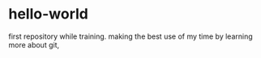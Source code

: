 # hello-world
first repository while training. 
making the best use of my time by learning more about git, 
